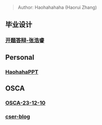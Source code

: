 > Author: Haohahahaha (Haorui Zhang)

## 毕业设计

### [开题答辩-张浩睿](./pages/gp1/index.html)

## Personal

### [HaohahaPPT](./pages/HaohahaPPT/index.html)

## OSCA

### [OSCA-23-12-10](./pages/OSCA-23-12-10/index.html)

### [cser-blog](./pages/cser-blog/index.html)
